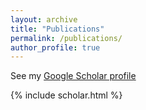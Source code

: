 ```yaml
---
layout: archive
title: "Publications"
permalink: /publications/
author_profile: true
---
```


<!-- {% if author.googlescholar %} -->
  <!-- You can also find my articles on <u><a href="{{author.googlescholar}}">my Google Scholar profile</a>.</u> -->
<!-- {% endif %} -->
See my [Google Scholar profile](https://scholar.google.co.uk/citations?user=oWGk9c8AAAAJ&hl=en)


{% include scholar.html %}

<!-- {% include base_path %}

{% for post in site.publications reversed %}
  {% include archive-single.html %}
{% endfor %}
 -->
